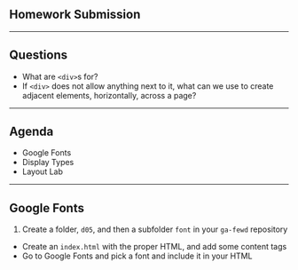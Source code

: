 ## Homework Submission

---

## Questions

* What are `<div>`s for?
* If `<div>` does not allow anything next to it, what can we use to create adjacent elements, horizontally, across a page?

---

## Agenda

* Google Fonts
* Display Types
* Layout Lab

---

## Google Fonts

1. Create a folder, `d05`, and then a subfolder `font` in your `ga-fewd` repository
* Create an `index.html` with the proper HTML, and add some content tags
* Go to Google Fonts and pick a font and include it in your HTML